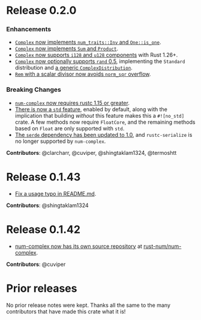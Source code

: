 # Release 0.2.0

### Enhancements

- [`Complex` now implements `num_traits::Inv` and `One::is_one`][17].
- [`Complex` now implements `Sum` and `Product`][11].
- [`Complex` now supports `i128` and `u128` components][27] with Rust 1.26+.
- [`Complex` now optionally supports `rand` 0.5][28], implementing the
  `Standard` distribution and [a generic `ComplexDistribution`][30].
- [`Rem` with a scalar divisor now avoids `norm_sqr` overflow][25].

### Breaking Changes

- [`num-complex` now requires rustc 1.15 or greater][16].
- [There is now a `std` feature][22], enabled by default, along with the
  implication that building *without* this feature makes this a `#![no_std]`
  crate.  A few methods now require `FloatCore`, and the remaining methods
  based on `Float` are only supported with `std`.
- [The `serde` dependency has been updated to 1.0][7], and `rustc-serialize`
  is no longer supported by `num-complex`.

**Contributors**: @clarcharr, @cuviper, @shingtaklam1324, @termoshtt

[7]: https://github.com/rust-num/num-complex/pull/7
[11]: https://github.com/rust-num/num-complex/pull/11
[16]: https://github.com/rust-num/num-complex/pull/16
[17]: https://github.com/rust-num/num-complex/pull/17
[22]: https://github.com/rust-num/num-complex/pull/22
[25]: https://github.com/rust-num/num-complex/pull/25
[27]: https://github.com/rust-num/num-complex/pull/27
[28]: https://github.com/rust-num/num-complex/pull/28
[30]: https://github.com/rust-num/num-complex/pull/30


# Release 0.1.43

- [Fix a usage typo in README.md][20].

**Contributors**: @shingtaklam1324

[20]: https://github.com/rust-num/num-complex/pull/20


# Release 0.1.42

- [num-complex now has its own source repository][num-356] at [rust-num/num-complex][home].

**Contributors**: @cuviper

[home]: https://github.com/rust-num/num-complex
[num-356]: https://github.com/rust-num/num/pull/356


# Prior releases

No prior release notes were kept.  Thanks all the same to the many
contributors that have made this crate what it is!


